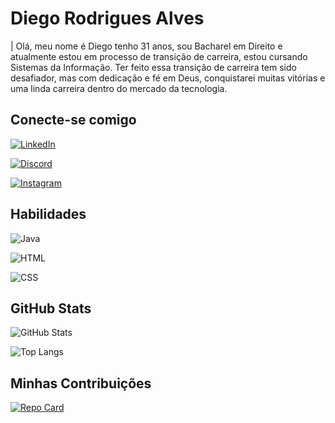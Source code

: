 # Diego Rodrigues Alves

| Olá, meu nome é Diego tenho 31 anos, sou Bacharel em Direito e atualmente estou em processo de transição de carreira, estou cursando Sistemas da Informação. Ter feito essa transição de carreira tem sido desafiador, mas com dedicação e fé em Deus, conquistarei muitas vitórias e uma linda carreira dentro do mercado da tecnologia.

## Conecte-se comigo

[![LinkedIn](https://img.shields.io/badge/LinkedIn-000?style=for-the-badge&logo=linkedin&logoColor=0E76A8)](https://www.linkedin.com/in/tidiegorodrigues/)

[![Discord](https://img.shields.io/badge/Discord-000?style=for-the-badge&logo=discord)](https://www.discord.com/in/DevDiego29/)

[![Instagram](https://img.shields.io/badge/Instagram-000?style=for-the-badge&logo=instagram)](https://www.instagram.com/SEUUSERNAME/)


## Habilidades

![Java](https://img.shields.io/badge/Java-000?style=for-the-badge&logo=java)

![HTML](https://img.shields.io/badge/HTML-000?style=for-the-badge&logo=html)

![CSS](https://img.shields.io/badge/CSS-000?style=for-the-badge&logo=css&logoColor=264CE4)

## GitHub Stats

![GitHub Stats](https://github-readme-stats.vercel.app/api?username=DevDiego29&theme=transparent&bg_color=000&border_color=30A3DC&show_icons=true&icon_color=30A3DC&title_color=E94D5F&text_color=FFF)

![Top Langs](https://github-readme-stats-git-masterrstaa-rickstaa.vercel.app/api/top-langs/?username=DevDiego29&layout=compact&bg_color=000&border_color=30A3DC&title_color=E94D5F&text_color=FFF)

## Minhas Contribuições 

[![Repo Card](https://github-readme-stats.vercel.app/api/pin/?username=DevDiego29&repo=dio-lab-open-source&bg_color=000&border_color=30A3DC&show_icons=true&icon_color=30A3DC&title_color=E94D5F&text_color=FFF)](https://github.com/DevDiego29/dio-lab-open-source)